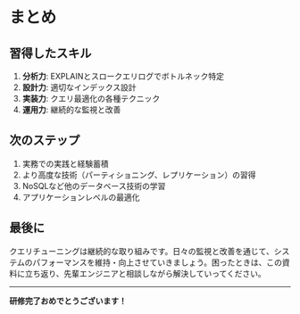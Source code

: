 # まとめ

## 習得したスキル
1. **分析力**: EXPLAINとスロークエリログでボトルネック特定
2. **設計力**: 適切なインデックス設計
3. **実装力**: クエリ最適化の各種テクニック
4. **運用力**: 継続的な監視と改善

## 次のステップ
1. 実務での実践と経験蓄積
2. より高度な技術（パーティショニング、レプリケーション）の習得
3. NoSQLなど他のデータベース技術の学習
4. アプリケーションレベルの最適化

## 最後に
クエリチューニングは継続的な取り組みです。日々の監視と改善を通じて、システムのパフォーマンスを維持・向上させていきましょう。困ったときは、この資料に立ち返り、先輩エンジニアと相談しながら解決していってください。

---

**研修完了おめでとうございます！**
